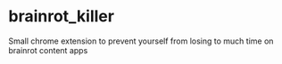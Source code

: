 # brainrot_killer
Small chrome extension to prevent yourself from losing to much time on brainrot content apps
